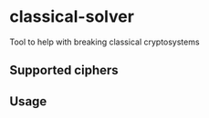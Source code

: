 # classical-solver
Tool to help with breaking classical cryptosystems

## Supported ciphers


## Usage
